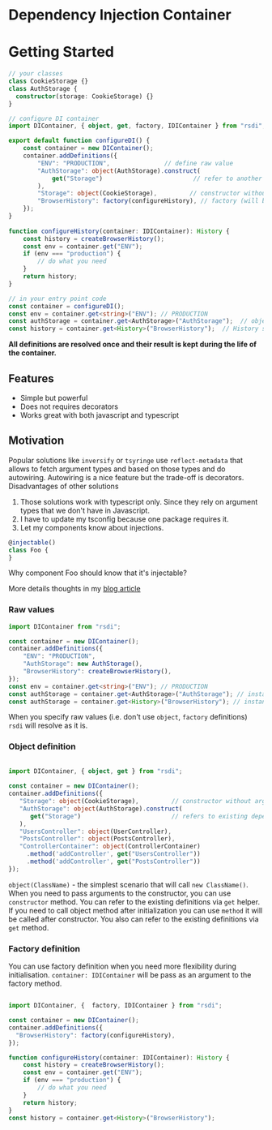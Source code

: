 # Dependency Injection Container

# Getting Started

```typescript
// your classes 
class CookieStorage {}
class AuthStorage {
  constructor(storage: CookieStorage) {}
}

// configure DI container
import DIContainer, { object, get, factory, IDIContainer } from "rsdi";

export default function configureDI() {
    const container = new DIContainer();
    container.addDefinitions({
        "ENV": "PRODUCTION",               // define raw value
        "AuthStorage": object(AuthStorage).construct(
            get("Storage")                         // refer to another dependency       
        ),
        "Storage": object(CookieStorage),         // constructor without arguments       
        "BrowserHistory": factory(configureHistory), // factory (will be called only once)  
    });
}
    
function configureHistory(container: IDIContainer): History {
    const history = createBrowserHistory();
    const env = container.get("ENV");
    if (env === "production") {
        // do what you need
    }
    return history;
}

// in your entry point code
const container = configureDI();
const env = container.get<string>("ENV"); // PRODUCTION
const authStorage = container.get<AuthStorage>("AuthStorage");  // object of AuthStorage
const history = container.get<History>("BrowserHistory");  // History singleton will be returned

``` 

**All definitions are resolved once and their result is kept during the life of the container.**

## Features

- Simple but powerful 
- Does not requires decorators
- Works great with both javascript and typescript 

## Motivation 

Popular solutions like `inversify` or `tsyringe` use `reflect-metadata` that allows to fetch argument types and based on 
those types and do autowiring. Autowiring is a nice feature but the trade-off is decorators. 
Disadvantages of other solutions
1. Those solutions work with typescript only. Since they rely on argument types that we don't have in Javascript.
2. I have to update my tsconfig because one package requires it. 
3. Let my components know about injections. 

```typescript
@injectable()
class Foo {  
}
```
Why component Foo should know that it's injectable?

More details thoughts in my [blog article](https://medium.com/@radzserg/https-medium-com-radzserg-dependency-injection-in-react-part-1-c1decd9c2e7a) 

### Raw values

```typescript
import DIContainer from "rsdi";

const container = new DIContainer();
container.addDefinitions({   
    "ENV": "PRODUCTION",  
    "AuthStorage": new AuthStorage(),
    "BrowserHistory": createBrowserHistory(),
});
const env = container.get<string>("ENV"); // PRODUCTION    
const authStorage = container.get<AuthStorage>("AuthStorage"); // instance of AuthStorage     
const authStorage = container.get<History>("BrowserHistory"); // instance of AuthStorage     
```

When you specify raw values (i.e. don't use `object`, `factory` definitions) `rsdi` will resolve as it is. 

### Object definition

```typescript
  
import DIContainer, { object, get } from "rsdi";
  
const container = new DIContainer();
container.addDefinitions({
   "Storage": object(CookieStorage),         // constructor without arguments
   "AuthStorage": object(AuthStorage).construct(
      get("Storage")                         // refers to existing dependency       
   ),  
   "UsersController": object(UserController),
   "PostsController": object(PostsController),
   "ControllerContainer": object(ControllerContainer)
     .method('addController', get("UsersController"))
     .method('addController', get("PostsController"))
});
```

`object(ClassName)` - the simplest scenario that will call `new ClassName()`. When you need to pass arguments to the 
constructor, you can use `constructor` method. You can refer to the existing definitions via `get` helper. 
If you need to call object method after initialization you can use `method` it will be called after constructor. You also 
can refer to the existing definitions via `get` method.

### Factory definition

You can use factory definition when you need more flexibility during initialisation. `container: IDIContainer` will be
pass as an argument to the factory method. 

```typescript

import DIContainer, {  factory, IDIContainer } from "rsdi";

const container = new DIContainer();
container.addDefinitions({       
  "BrowserHistory": factory(configureHistory),   
});

function configureHistory(container: IDIContainer): History {
    const history = createBrowserHistory();
    const env = container.get("ENV");
    if (env === "production") {
        // do what you need
    }
    return history;
}
const history = container.get<History>("BrowserHistory"); 
```
